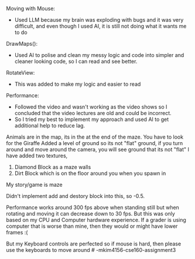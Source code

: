 Moving with Mouse:

- Used LLM because my brain was exploding with bugs and it was very difficult, and even though I used AI, it is still not doing what it wants me to do

DrawMaps():

- Used AI to polise and clean my messy logic and code into simpler and cleaner looking code, so I can read and see better.

RotateView:

- This was added to make my logic and easier to read

Performance:

- Followed the video and wasn't working as the video shows so I concluded that the video lectures are old and could be incorrect.
- So I tried my best to implement my approach and used AI to get additional help to reduce lag.

Animals are in the map, its in the at the end of the maze. You have to look for the Giraffe
Added a level of ground so its not "flat" ground, if you turn around and move around the camera, you will see ground that its not "flat"
I have added two textures,

1. Diamond Block as a maze walls
2. Dirt Block which is on the floor around you when you spawn in

My story/game is maze

Didn't implement add and destory block into this, so -0.5.

Performance works around 300 fps above when standing still but when rotating and moving
it can decrease down to 30 fps. But this was only based on my CPU and Computer hardware experience.
If a grader is using computer that is worse than mine, then they would or might have lower frames :(

But my Keyboard controls are perfected so if mouse is hard, then please use the keyboards to move around
#   - m k i m 4 1 5 6 - c s e 1 6 0 - a s s i g n m e n t 3  
 